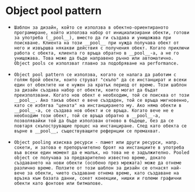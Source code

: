 #  Object pool pattern

*     Шаблон за дизайн, който се използва в обектно-ориентираното програмиране, който използва набор от инициализирани обекти, готови за употреба (__pool__), вместо да ги създава и унищожава при поискване. Клиента на този __pool__ при нужда получава обект от него и извършва някакви действия с получения обект. Когато приключи работа с обекта, клиента го връща обратно в __pool__-а, а не го унищожава. Това може да бъде направено ръчно или автоматично. Object pools се използват главно за подобряване на performance.
*     Object pool pattern се използва, когато се налага да работим с голям брой обекти, които струват "скъпо" да се инстанцират и всеки един от обектите ни е нужен за кратък период от време. Този шаблон за дизайн създава набор от обекти, които могат да бъдат преизползвани. Когато нов обект е необходим, той се поисква от този __pool__. Ако такъв обект е вече създаден, той се връща мигновенно, като се избягва "цената" на инстанцирането му. Ако няма обекти в __pool__-а, се създава нов обект и се връща. Когато вече не е необходим този обект, той се връща обратно в __pool__-а, позволявайки той да бъде използван отново в бъдеще, без да се повтаря скъпоструващие процес на инстанциране. След като обекта се върне в __pool__, съществуващите рефернции се премахват. 
*     Object pooling изисква ресурси - памет или други ресурси, напр. сокети, и затова е препоръчително броят на инстанциите в употреба във всеки един момент да е малък, но това не е задължително. Pooled object се получава за предварително известно време, докато създаването на нови обекти (особено през мрежата) може да отнеме различно време. Ползите от този шаблон за дизайн се отнасят най-вече за обекти, чието създаване отнема време, като създаване на връзка към базата данни, сокет конекции, нишки и големи графични обекти като фонтове или битмапове.
